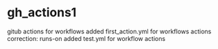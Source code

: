# gh_actions1
gitub actions for workflows
added first_action.yml for workflows actions
correction: runs-on
added test.yml for workflow actions
